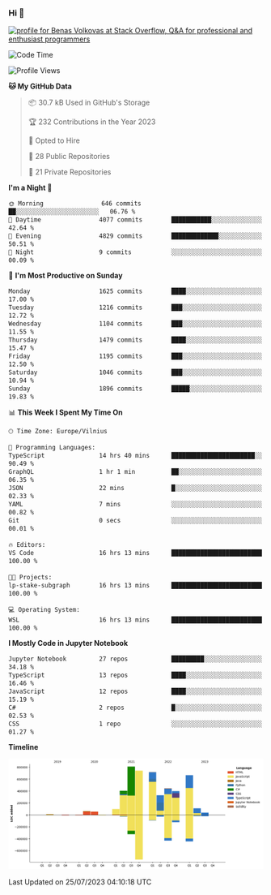 ### Hi 👋
<a href="https://stackoverflow.com/users/14954249/benas-volkovas"><img src="https://stackoverflow.com/users/flair/14954249.png?theme=dark" width="208" height="58" alt="profile for Benas Volkovas at Stack Overflow, Q&amp;A for professional and enthusiast programmers" title="profile for Benas Volkovas at Stack Overflow, Q&amp;A for professional and enthusiast programmers"></a>

<!--START_SECTION:waka-->
![Code Time](http://img.shields.io/badge/Code%20Time-1%2C514%20hrs%206%20mins-blue)

![Profile Views](http://img.shields.io/badge/Profile%20Views-0-blue)

**🐱 My GitHub Data** 

> 📦 30.7 kB Used in GitHub's Storage 
 > 
> 🏆 232 Contributions in the Year 2023
 > 
> 💼 Opted to Hire
 > 
> 📜 28 Public Repositories 
 > 
> 🔑 21 Private Repositories 
 > 
**I'm a Night 🦉** 

```text
🌞 Morning                646 commits         ██░░░░░░░░░░░░░░░░░░░░░░░   06.76 % 
🌆 Daytime                4077 commits        ███████████░░░░░░░░░░░░░░   42.64 % 
🌃 Evening                4829 commits        █████████████░░░░░░░░░░░░   50.51 % 
🌙 Night                  9 commits           ░░░░░░░░░░░░░░░░░░░░░░░░░   00.09 % 
```
📅 **I'm Most Productive on Sunday** 

```text
Monday                   1625 commits        ████░░░░░░░░░░░░░░░░░░░░░   17.00 % 
Tuesday                  1216 commits        ███░░░░░░░░░░░░░░░░░░░░░░   12.72 % 
Wednesday                1104 commits        ███░░░░░░░░░░░░░░░░░░░░░░   11.55 % 
Thursday                 1479 commits        ████░░░░░░░░░░░░░░░░░░░░░   15.47 % 
Friday                   1195 commits        ███░░░░░░░░░░░░░░░░░░░░░░   12.50 % 
Saturday                 1046 commits        ███░░░░░░░░░░░░░░░░░░░░░░   10.94 % 
Sunday                   1896 commits        █████░░░░░░░░░░░░░░░░░░░░   19.83 % 
```


📊 **This Week I Spent My Time On** 

```text
🕑︎ Time Zone: Europe/Vilnius

💬 Programming Languages: 
TypeScript               14 hrs 40 mins      ███████████████████████░░   90.49 % 
GraphQL                  1 hr 1 min          ██░░░░░░░░░░░░░░░░░░░░░░░   06.35 % 
JSON                     22 mins             █░░░░░░░░░░░░░░░░░░░░░░░░   02.33 % 
YAML                     7 mins              ░░░░░░░░░░░░░░░░░░░░░░░░░   00.82 % 
Git                      0 secs              ░░░░░░░░░░░░░░░░░░░░░░░░░   00.01 % 

🔥 Editors: 
VS Code                  16 hrs 13 mins      █████████████████████████   100.00 % 

🐱‍💻 Projects: 
lp-stake-subgraph        16 hrs 13 mins      █████████████████████████   100.00 % 

💻 Operating System: 
WSL                      16 hrs 13 mins      █████████████████████████   100.00 % 
```

**I Mostly Code in Jupyter Notebook** 

```text
Jupyter Notebook         27 repos            █████████░░░░░░░░░░░░░░░░   34.18 % 
TypeScript               13 repos            ████░░░░░░░░░░░░░░░░░░░░░   16.46 % 
JavaScript               12 repos            ████░░░░░░░░░░░░░░░░░░░░░   15.19 % 
C#                       2 repos             █░░░░░░░░░░░░░░░░░░░░░░░░   02.53 % 
CSS                      1 repo              ░░░░░░░░░░░░░░░░░░░░░░░░░   01.27 % 
```



**Timeline**

![Lines of Code chart](https://raw.githubusercontent.com/BenasVolkovas/BenasVolkovas/main/assets/bar_graph.png)


 Last Updated on 25/07/2023 04:10:18 UTC
<!--END_SECTION:waka-->
